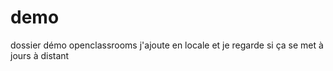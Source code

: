 # demo
dossier démo openclassrooms
j'ajoute en locale et je regarde si ça se met à jours à distant 
